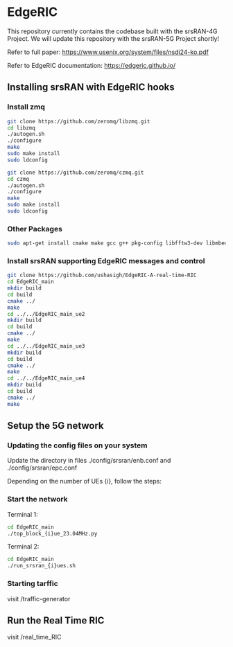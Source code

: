 # EdgeRIC
This repository currently contains the codebase built with the srsRAN-4G Project. We will update this repository with the srsRAN-5G Project shortly!

Refer to full paper: https://www.usenix.org/system/files/nsdi24-ko.pdf

Refer to EdgeRIC documentation: https://edgeric.github.io/

## Installing srsRAN with EdgeRIC hooks
### Install zmq
```bash  
git clone https://github.com/zeromq/libzmq.git  
cd libzmq  
./autogen.sh  
./configure  
make  
sudo make install  
sudo ldconfig
```

```bash  
git clone https://github.com/zeromq/czmq.git  
cd czmq  
./autogen.sh  
./configure  
make  
sudo make install  
sudo ldconfig  
```

### Other Packages
```bash
sudo apt-get install cmake make gcc g++ pkg-config libfftw3-dev libmbedtls-dev libsctp-dev libyaml-cpp-dev libgtest-dev
```
### Install srsRAN supporting EdgeRIC messages and control
```bash  
git clone https://github.com/ushasigh/EdgeRIC-A-real-time-RIC  
cd EdgeRIC_main  
mkdir build  
cd build  
cmake ../  
make    
cd ../../EdgeRIC_main_ue2  
mkdir build  
cd build  
cmake ../  
make  
cd ../../EdgeRIC_main_ue3  
mkdir build  
cd build  
cmake ../  
make  
cd ../../EdgeRIC_main_ue4
mkdir build
cd build  
cmake ../  
make  
```


## Setup the 5G network
### Updating the config files on your system
Update the directory in files ./config/srsran/enb.conf and ./config/srsran/epc.conf  


Depending on the number of UEs {i}, follow the steps:      

### Start the network


Terminal 1:  
```bash
cd EdgeRIC_main
./top_block_{i}ue_23.04MHz.py
```

Terminal 2:  
```bash
cd EdgeRIC_main
./run_srsran_{i}ues.sh
```

### Starting tarffic 
visit /traffic-generator

## Run the Real Time RIC
visit /real_time_RIC
